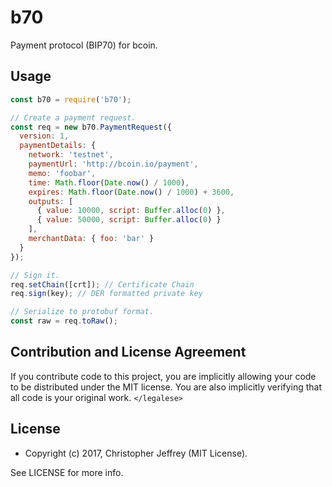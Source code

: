 # b70

Payment protocol (BIP70) for bcoin.

## Usage

``` js
const b70 = require('b70');

// Create a payment request.
const req = new b70.PaymentRequest({
  version: 1,
  paymentDetails: {
    network: 'testnet',
    paymentUrl: 'http://bcoin.io/payment',
    memo: 'foobar',
    time: Math.floor(Date.now() / 1000),
    expires: Math.floor(Date.now() / 1000) + 3600,
    outputs: [
      { value: 10000, script: Buffer.alloc(0) },
      { value: 50000, script: Buffer.alloc(0) }
    ],
    merchantData: { foo: 'bar' }
  }
});

// Sign it.
req.setChain([crt]); // Certificate Chain
req.sign(key); // DER formatted private key

// Serialize to protobuf format.
const raw = req.toRaw();
```

## Contribution and License Agreement

If you contribute code to this project, you are implicitly allowing your code
to be distributed under the MIT license. You are also implicitly verifying that
all code is your original work. `</legalese>`

## License

- Copyright (c) 2017, Christopher Jeffrey (MIT License).

See LICENSE for more info.
